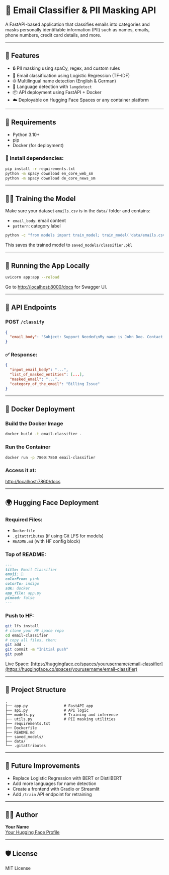 # 📧 Email Classifier & PII Masking API

A FastAPI-based application that classifies emails into categories and masks personally identifiable information (PII) such as names, emails, phone numbers, credit card details, and more.

---

## 🚀 Features
- 🔒 PII masking using spaCy, regex, and custom rules
- 🧠 Email classification using Logistic Regression (TF-IDF)
- 🌐 Multilingual name detection (English & German)
- 🔎 Language detection with `langdetect`
- 📦 API deployment using FastAPI + Docker
- ☁️ Deployable on Hugging Face Spaces or any container platform

---

## 🧰 Requirements
- Python 3.10+
- pip
- Docker (for deployment)

### 🔧 Install dependencies:
```bash
pip install -r requirements.txt
python -m spacy download en_core_web_sm
python -m spacy download de_core_news_sm
```

---

## 🏋️‍♂️ Training the Model
Make sure your dataset `emails.csv` is in the `data/` folder and contains:
- `email_body`: email content
- `pattern`: category label

```bash
python -c "from models import train_model; train_model('data/emails.csv')"
```
This saves the trained model to `saved_models/classifier.pkl`

---

## 🚀 Running the App Locally
```bash
uvicorn app:app --reload
```
Go to [http://localhost:8000/docs](http://localhost:8000/docs) for Swagger UI.

---

## 🧪 API Endpoints

### POST `/classify`
```json
{
  "email_body": "Subject: Support Needed\nMy name is John Doe. Contact me at john@example.com."
}
```

### ✅ Response:
```json
{
  "input_email_body": "...",
  "list_of_masked_entities": [...],
  "masked_email": "...",
  "category_of_the_email": "Billing Issue"
}
```

---

## 🐳 Docker Deployment

### Build the Docker Image
```bash
docker build -t email-classifier .
```

### Run the Container
```bash
docker run -p 7860:7860 email-classifier
```

### Access it at:
[http://localhost:7860/docs](http://localhost:7860/docs)

---

## 🌍 Hugging Face Deployment

### Required Files:
- `Dockerfile`
- `.gitattributes` (if using Git LFS for models)
- `README.md` (with HF config block)

### Top of README:
```markdown
---
title: Email Classifier
emoji: 📧
colorFrom: pink
colorTo: indigo
sdk: docker
app_file: app.py
pinned: false
---
```

### Push to HF:
```bash
git lfs install
# clone your HF space repo
cd email-classifier
# copy all files, then:
git add .
git commit -m "Initial push"
git push
```

Live Space: [https://huggingface.co/spaces/yourusername/email-classifier](https://huggingface.co/spaces/yourusername/email-classifier)

---

## 📌 Project Structure
```
.
├── app.py                # FastAPI app
├── api.py                # API logic
├── models.py             # Training and inference
├── utils.py              # PII masking utilities
├── requirements.txt
├── Dockerfile
├── README.md
├── saved_models/
├── data/
└── .gitattributes
```

---

## 🔮 Future Improvements
- Replace Logistic Regression with BERT or DistilBERT
- Add more languages for name detection
- Create a frontend with Gradio or Streamlit
- Add `/train` API endpoint for retraining

---

## 👨‍💻 Author
**Your Name**  
[Your Hugging Face Profile](https://huggingface.co/yourusername)

---

## 🛡️ License
MIT License

